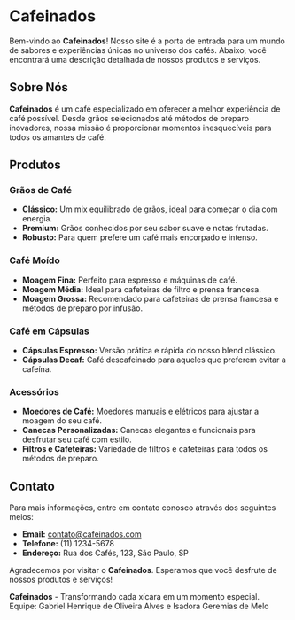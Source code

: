 # Cafeinados
Bem-vindo ao **Cafeinados**! Nosso site é a porta de entrada para um mundo de sabores e experiências únicas no universo dos cafés. Abaixo, você encontrará uma descrição detalhada de nossos produtos e serviços.
## Sobre Nós
**Cafeinados** é um café especializado em oferecer a melhor experiência de café possível. Desde grãos selecionados até métodos de preparo inovadores, nossa missão é proporcionar momentos inesquecíveis para todos os amantes de café.

## Produtos
### Grãos de Café
- **Clássico:** Um mix equilibrado de grãos, ideal para começar o dia com energia.
- **Premium:** Grãos conhecidos por seu sabor suave e notas frutadas.
- **Robusto:** Para quem prefere um café mais encorpado e intenso.
### Café Moído
- **Moagem Fina:** Perfeito para espresso e máquinas de café.
- **Moagem Média:** Ideal para cafeteiras de filtro e prensa francesa.
- **Moagem Grossa:** Recomendado para cafeteiras de prensa francesa e métodos de preparo por infusão.
### Café em Cápsulas
- **Cápsulas Espresso:** Versão prática e rápida do nosso blend clássico.
- **Cápsulas Decaf:** Café descafeinado para aqueles que preferem evitar a cafeína.
### Acessórios
- **Moedores de Café:** Moedores manuais e elétricos para ajustar a moagem do seu café.
- **Canecas Personalizadas:** Canecas elegantes e funcionais para desfrutar seu café com estilo.
- **Filtros e Cafeteiras:** Variedade de filtros e cafeteiras para todos os métodos de preparo.

## Contato
Para mais informações, entre em contato conosco através dos seguintes meios:
- **Email:** contato@cafeinados.com
- **Telefone:** (11) 1234-5678
- **Endereço:** Rua dos Cafés, 123, São Paulo, SP
  
Agradecemos por visitar o **Cafeinados**. Esperamos que você desfrute de nossos produtos e serviços!

**Cafeinados** - Transformando cada xícara em um momento especial.
Equipe: Gabriel Henrique de Oliveira Alves e Isadora Geremias de Melo
